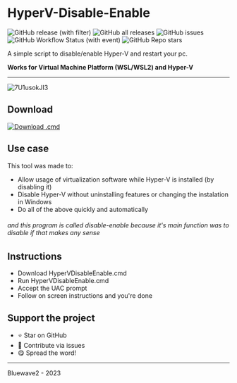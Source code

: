 # HyperV-Disable-Enable
![GitHub release (with filter)](https://img.shields.io/github/v/release/Bluewave2/HyperV-Disable-Enable?style=for-the-badge)
![GitHub all releases](https://img.shields.io/github/downloads/Bluewave2/HyperV-Disable-Enable/total?style=for-the-badge&color=blue)
![GitHub issues](https://img.shields.io/github/issues/Bluewave2/HyperV-Disable-Enable?style=for-the-badge&color=red)
![GitHub Workflow Status (with event)](https://img.shields.io/github/actions/workflow/status/Bluewave2/HyperV-Disable-Enable/download-button.yml?style=for-the-badge&label=Build)
![GitHub Repo stars](https://img.shields.io/github/stars/Bluewave2/HyperV-Disable-Enable?style=for-the-badge)

A simple script to disable/enable Hyper-V and restart your pc.

**Works for Virtual Machine Platform (WSL/WSL2) and Hyper-V**
********************************
![7U1usokJI3](https://github.com/Bluewave2/HyperV-Disable-Enable/assets/83724034/28883186-a7c7-4d6d-83de-845e36a030d8)


## Download


<!-- BEGIN LATEST DOWNLOAD BUTTON -->
[![Download .cmd](https://custom-icon-badges.demolab.com/badge/-Download-blue?style=for-the-badge&logo=download&logoColor=white "Download .cmd")](https://github.com/Bluewave2/HyperV-Disable-Enable/releases/download/v1.0.0/HyperVDisableEnable-v1.0.0.cmd)
<!-- END LATEST DOWNLOAD BUTTON -->

## Use case
This tool was made to:
- Allow usage of virtualization software while Hyper-V is installed (by disabling it)
- Disable Hyper-V without uninstalling features or changing the instalation in Windows
- Do all of the above quickly and automatically
###### and this program is called disable-enable because it's main function was to disable if that makes any sense #

## Instructions
- Download HyperVDisableEnable.cmd
- Run HyperVDisableEnable.cmd
- Accept the UAC prompt
- Follow on screen instructions and you're done

## Support the project
- ⭐️ Star on GitHub
- 🧰 Contribute via issues
- 😋 Spread the word!

------------------------------------------
Bluewave2 - 2023
